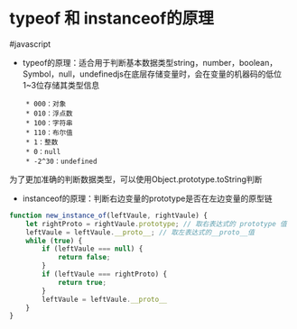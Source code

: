 # typeof 和 instanceof的原理

#javascript

- typeof的原理：适合用于判断基本数据类型string，number，boolean，Symbol，null，undefinedjs在底层存储变量时，会在变量的机器码的低位1~3位存储其类型信息
```
	* 000：对象
	* 010：浮点数
	* 100：字符串
	* 110：布尔值
	* 1：整数
	* 0：null
	* -2^30：undefined
```

为了更加准确的判断数据类型，可以使用Object.prototype.toString判断

- instanceof的原理：判断右边变量的prototype是否在左边变量的原型链

```js
function new_instance_of(leftVaule, rightVaule) {
    let rightProto = rightVaule.prototype; // 取右表达式的 prototype 值
    leftVaule = leftVaule.__proto__; // 取左表达式的__proto__值
    while (true) {
        if (leftVaule === null) {
            return false;
        }
        if (leftVaule === rightProto) {
            return true;
        }
        leftVaule = leftVaule.__proto__
    }
}
```
